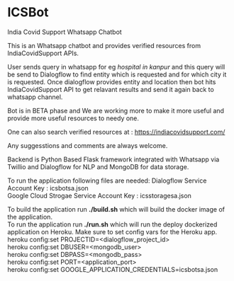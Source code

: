 # ICSBot
India Covid Support Whatsapp Chatbot

This is an Whatsapp chatbot and provides verified resources from IndiaCovidSupport APIs.

User sends query in whatsapp for eg *hospital in kanpur* and this query will be send to Dialogflow to find entity which is requested and for which city it is requested.
Once dialogflow provides entity and location then bot hits IndiaCovidSupport API to get relavant results and send it again back to whatsapp channel.

Bot is in BETA phase and We are working more to make it more useful and provide more useful resources to needy one.

One can also search verified resources at : https://indiacovidsupport.com/

Any suggesstions and comments are always welcome.

Backend is Python Based Flask framework integrated with Whatsapp via Twillio and Dialogflow for NLP and MongoDB for data storage.

To run the application following files are needed:
Dialogflow Service Account Key : icsbotsa.json<br>
Google Cloud Strogae Service Account Key : icsstoragesa.json<br>

To build the application run <b>./build.sh</b> which will build the docker image of the application. <br>
To run the application run <b>./run.sh</b> which will run the deploy dockerized application on Heroku. Make sure to set config vars for the Heroku app.<br>
heroku config:set PROJECTID=<dialogflow_project_id><br>
heroku config:set DBUSER=<mongodb_user><br>
heroku config:set DBPASS=<mongodb_pass><br>
heroku config:set PORT=<application_port><br>
heroku config:set GOOGLE_APPLICATION_CREDENTIALS=icsbotsa.json